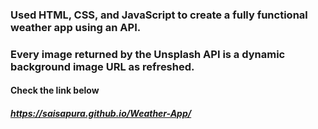 ### Used HTML, CSS, and JavaScript to create a fully functional weather app using an API.
### Every image returned by the Unsplash API is a dynamic background image URL as refreshed.
#### Check the link below
##### https://saisapura.github.io/Weather-App/

